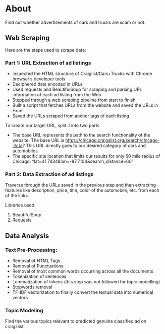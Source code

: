 # About
Find out whether advertisements of cars and trucks are scam or not.

## Web Scraping

Here are the steps used to scrape data:

### Part 1: URL Extraction of ad listings
- Inspected the HTML structure of Craiglist/Cars+Trucks with Chrome browser’s developer tools
- Deciphered data encoded in URLs
- Used requests and BeautifulSoup for scraping and parsing URL information of each ad listing from the Web
- Stepped through a web scraping pipeline from start to finish
- Built a script that fetches URLs from the website and saved the URLs in Excel
- Saved the URLs scraped from anchor tags of each listing

To create our target URL, split it into two parts:

- The base URL represents the path to the search functionality of the website. The base URL is  https://chicago.craigslist.org/search/chicago-il/cta? This URL directly goes to our desired category of cars and automobiles.
- The specific site location that limits our results for only 60 mile radius of Chicago: “lat=41.7434&lon=-87.7104&search_distance=60”

### Part 2: Data Extraction of ad listings

Traverse through the URLs saved in the previous step and then extracting features like description, price, title, color of the automobile, etc. from each of the links. 

Libraries used:
1.	BeautifulSoup
2.	Requests

## Data Analysis
### Text Pre-Processing:
- Removal of HTML Tags
- Removal of Punctuations 
- Removal of most common words occurring across all the documents 
- Tokenization of sentences
- Lemmatization of tokens (this step was not followed for topic modelling)
- Stopwords removal
- TF-IDF vectorization to finally convert the textual data into numerical vectors

### Topic Modeling
Find the various topics relevant to predicted genuine classified ad on craigslist
